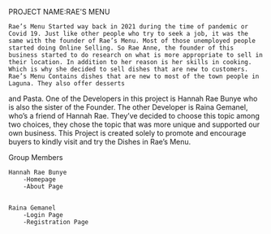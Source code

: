PROJECT NAME:RAE'S MENU

    Rae’s Menu Started way back in 2021 during the time of pandemic or Covid 19. Just like other people who try to seek a job, it was the same with the founder of Rae’s Menu. Most of those unemployed people started doing Online Selling. So Rae Anne, the founder of this business started to do research on what is more appropriate to sell in their location. In addition to her reason is her skills in cooking. Which is why she decided to sell dishes that are new to customers. Rae’s Menu Contains dishes that are new to most of the town people in Laguna. They also offer desserts
and Pasta.
    One of the Developers in this project is Hannah Rae Bunye who is also the sister of the Founder. The other Developer is Raina Gemanel, who’s a friend of Hannah Rae. They’ve decided to choose this topic among two choices, they chose the topic that was more unique and supported our own business. This Project is created solely to promote and encourage buyers to kindly visit and try the Dishes in Rae’s Menu.


Group Members

    Hannah Rae Bunye
        -Homepage
        -About Page


    Raina Gemanel
        -Login Page
        -Registration Page

